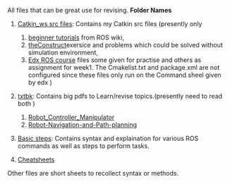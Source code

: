 All files that can be great use for revising.
**Folder Names**

1. [Catkin_ws src files](<Catkin_ws src files>): Contains my Catkin src files
    (presently only 
    1. [beginner tutorials](<Catkin_ws src files/beginner_tutorials>) from ROS wiki, 
    2.  [theConstruct](<Catkin_ws src files/TheConstructTutorials>)exersice and problems which could be solved without simulation environment, 
    3. [Edx ROS course](<Catkin_ws src files/edxros>) files some given for practise and others as assignment for week1. The Cmakelist.txt and package.xml are not configured since these files only run on the Command sheel given by edx )

2.  [txtbk](txtbk): Contains big pdfs to Learn/revise topics.(presently need to read both )
    1. [Robot_Controller_Manipulator](txtbk/Robot_Controller_Manipulator.pdf)
    2. [Robot-Navigation-and-Path-planning](txtbk/Robot-Navigation-and-Path-planning.pdf)

3. [Basic steps](<Basic steps.md>): Contains syntax and explaination for various ROS commands as well as steps to perform tasks.

4. [Cheatsheets](Cheatsheets)

Other files are short sheets to recollect syntax or methods.